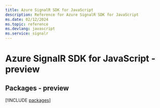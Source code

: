 ```yaml
---
title: Azure SignalR SDK for JavaScript
description: Reference for Azure SignalR SDK for JavaScript
ms.date: 02/12/2024
ms.topic: reference
ms.devlang: javascript
ms.service: signalr
---
```

# Azure SignalR SDK for JavaScript - preview
## Packages - preview
[!INCLUDE [packages](signalr-index.md)]